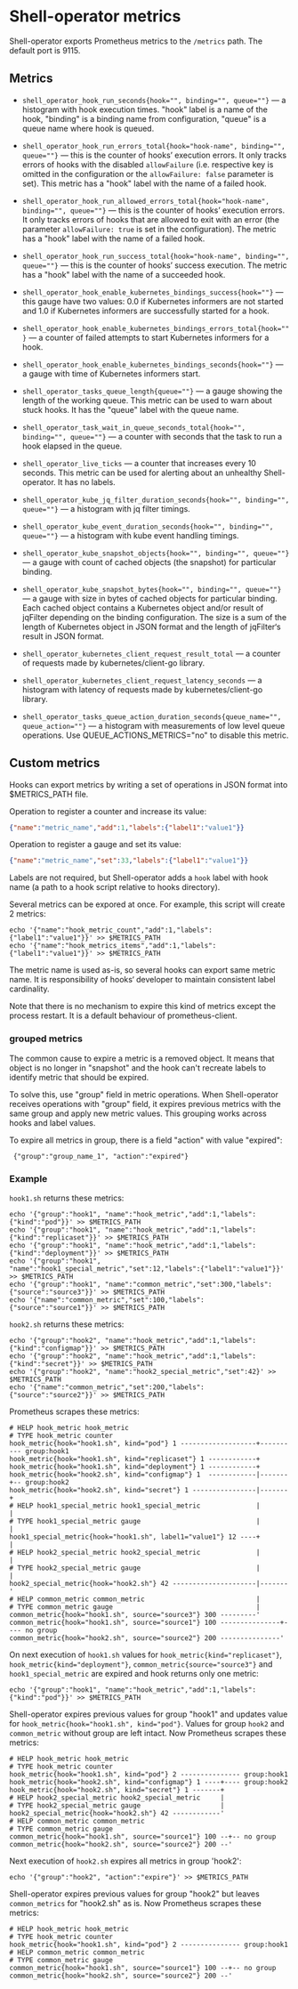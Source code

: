 # Shell-operator metrics

Shell-operator exports Prometheus metrics to the `/metrics` path. The default port is 9115.

## Metrics

* `shell_operator_hook_run_seconds{hook="", binding="", queue=""}` — a histogram with hook execution times. "hook" label is a name of the hook, "binding" is a binding name from configuration, "queue" is a queue name where hook is queued.
* `shell_operator_hook_run_errors_total{hook="hook-name", binding="", queue=""}` — this is the counter of hooks’ execution errors. It only tracks errors of hooks with the disabled `allowFailure` (i.e. respective key is omitted in the configuration or the `allowFailure: false` parameter is set). This metric has a "hook" label with the name of a failed hook.
* `shell_operator_hook_run_allowed_errors_total{hook="hook-name", binding="", queue=""}` — this is the counter of hooks’ execution errors. It only tracks errors of hooks that are allowed to exit with an error (the parameter `allowFailure: true` is set in the configuration). The metric has a "hook" label with the name of a failed hook.
* `shell_operator_hook_run_success_total{hook="hook-name", binding="", queue=""}` — this is the counter of hooks’ success execution. The metric has a "hook" label with the name of a succeeded hook.
* `shell_operator_hook_enable_kubernetes_bindings_success{hook=""}` — this gauge have two values: 0.0 if Kubernetes informers are not started and 1.0 if Kubernetes informers are successfully started for a hook.   
* `shell_operator_hook_enable_kubernetes_bindings_errors_total{hook=""}` — a counter of failed attempts to start Kubernetes informers for a hook. 
* `shell_operator_hook_enable_kubernetes_bindings_seconds{hook=""}` — a gauge with time of Kubernetes informers start.

* `shell_operator_tasks_queue_length{queue=""}` — a gauge showing the length of the working queue. This metric can be used to warn about stuck hooks. It has the "queue" label with the queue name.

* `shell_operator_task_wait_in_queue_seconds_total{hook="", binding="", queue=""}` — a counter with seconds that the task to run a hook elapsed in the queue.

* `shell_operator_live_ticks` — a counter that increases every 10 seconds. This metric can be used for alerting about an unhealthy Shell-operator. It has no labels.

* `shell_operator_kube_jq_filter_duration_seconds{hook="", binding="", queue=""}` — a histogram with jq filter timings.

* `shell_operator_kube_event_duration_seconds{hook="", binding="", queue=""}` — a histogram with kube event handling timings.

* `shell_operator_kube_snapshot_objects{hook="", binding="", queue=""}` — a gauge with count of cached objects (the snapshot) for particular binding.

* `shell_operator_kube_snapshot_bytes{hook="", binding="", queue=""}` — a gauge with size in bytes of cached objects for particular binding. Each cached object contains a Kubernetes object and/or result of jqFilter depending on the binding configuration. The size is a sum of the length of Kubernetes object in JSON format and the length of jqFilter‘s result in JSON format.

* `shell_operator_kubernetes_client_request_result_total` — a counter of requests made by kubernetes/client-go library. 

* `shell_operator_kubernetes_client_request_latency_seconds` — a histogram with latency of requests made by kubernetes/client-go library. 

* `shell_operator_tasks_queue_action_duration_seconds{queue_name="", queue_action=""}` — a histogram with measurements of low level queue operations. Use QUEUE_ACTIONS_METRICS="no" to disable this metric.

## Custom metrics

Hooks can export metrics by writing a set of operations in JSON format into $METRICS_PATH file.

Operation to register a counter and increase its value:

```json
{"name":"metric_name","add":1,"labels":{"label1":"value1"}}
```

Operation to register a gauge and set its value:

```json
{"name":"metric_name","set":33,"labels":{"label1":"value1"}}
```

Labels are not required, but Shell-operator adds a `hook` label with hook name (a path to a hook script relative to hooks directory).

Several metrics can be expored at once. For example, this script will create 2 metrics:

```
echo '{"name":"hook_metric_count","add":1,"labels":{"label1":"value1"}}' >> $METRICS_PATH
echo '{"name":"hook_metrics_items","add":1,"labels":{"label1":"value1"}}' >> $METRICS_PATH
```

The metric name is used as-is, so several hooks can export same metric name. It is responsibility of hooks‘ developer to maintain consistent label cardinality.

Note that there is no mechanism to expire this kind of metrics except the process restart. It is a default behaviour of prometheus-client.

### grouped metrics

The common cause to expire a metric is a removed object. It means that object is no longer in "snapshot" and the hook can't recreate labels to identify metric that should be expired.

To solve this, use "group" field in metric operations. When Shell-operator receives operations with "group" field, it expires previous metrics with the same group and apply new metric values. This grouping works across hooks and label values.

To expire all metrics in group, there is a field "action" with value "expired":

```
 {"group":"group_name_1", "action":"expired"}
```

### Example

`hook1.sh` returns these metrics:

```
echo '{"group":"hook1", "name":"hook_metric","add":1,"labels":{"kind":"pod"}}' >> $METRICS_PATH
echo '{"group":"hook1", "name":"hook_metric","add":1,"labels":{"kind":"replicaset"}}' >> $METRICS_PATH
echo '{"group":"hook1", "name":"hook_metric","add":1,"labels":{"kind":"deployment"}}' >> $METRICS_PATH
echo '{"group":"hook1", "name":"hook1_special_metric","set":12,"labels":{"label1":"value1"}}' >> $METRICS_PATH
echo '{"group":"hook1", "name":"common_metric","set":300,"labels":{"source":"source3"}}' >> $METRICS_PATH
echo '{"name":"common_metric","set":100,"labels":{"source":"source1"}}' >> $METRICS_PATH
```

`hook2.sh` returns these metrics:

```
echo '{"group":"hook2", "name":"hook_metric","add":1,"labels":{"kind":"configmap"}}' >> $METRICS_PATH
echo '{"group":"hook2", "name":"hook_metric","add":1,"labels":{"kind":"secret"}}' >> $METRICS_PATH
echo '{"group":"hook2", "name":"hook2_special_metric","set":42}' >> $METRICS_PATH
echo '{"name":"common_metric","set":200,"labels":{"source":"source2"}}' >> $METRICS_PATH
```

Prometheus scrapes these metrics:

```
# HELP hook_metric hook_metric
# TYPE hook_metric counter
hook_metric{hook="hook1.sh", kind="pod"} 1 -------------------+---------- group:hook1
hook_metric{hook="hook1.sh", kind="replicaset"} 1 ------------+
hook_metric{hook="hook1.sh", kind="deployment"} 1 ------------+
hook_metric{hook="hook2.sh", kind="configmap"} 1  ------------|-------+-- group:hook2
hook_metric{hook="hook2.sh", kind="secret"} 1 ----------------|-------+
# HELP hook1_special_metric hook1_special_metric              |       |
# TYPE hook1_special_metric gauge                             |       |
hook1_special_metric{hook="hook1.sh", label1="value1"} 12 ----+       |
# HELP hook2_special_metric hook2_special_metric              |       |
# TYPE hook2_special_metric gauge                             |       |
hook2_special_metric{hook="hook2.sh"} 42 ---------------------|-------'
# HELP common_metric common_metric                            |
# TYPE common_metric gauge                                    |
common_metric{hook="hook1.sh", source="source3"} 300 ---------'
common_metric{hook="hook1.sh", source="source1"} 100 ---------------+---- no group
common_metric{hook="hook2.sh", source="source2"} 200 ---------------'
```

On next execution of `hook1.sh` values for `hook_metric{kind="replicaset"}`, `hook_metric{kind="deployment"}`, `common_metric{source="source3"}` and `hook1_special_metric` are expired and hook returns only one metric:

```
echo '{"group":"hook1", "name":"hook_metric","add":1,"labels":{"kind":"pod"}}' >> $METRICS_PATH
```

Shell-operator expires previous values for group "hook1" and updates value for `hook_metric{hook="hook1.sh", kind="pod"}`. Values for group `hook2` and `common_metric` without group are left intact. Now Prometheus scrapes these metrics:

```
# HELP hook_metric hook_metric
# TYPE hook_metric counter
hook_metric{hook="hook1.sh", kind="pod"} 2 --------------- group:hook1
hook_metric{hook="hook2.sh", kind="configmap"} 1 ----+---- group:hook2
hook_metric{hook="hook2.sh", kind="secret"} 1 -------+
# HELP hook2_special_metric hook2_special_metric     |
# TYPE hook2_special_metric gauge                    |
hook2_special_metric{hook="hook2.sh"} 42 ------------'
# HELP common_metric common_metric
# TYPE common_metric gauge
common_metric{hook="hook1.sh", source="source1"} 100 --+-- no group
common_metric{hook="hook2.sh", source="source2"} 200 --'
```

Next execution of `hook2.sh` expires all metrics in group 'hook2':

```
echo '{"group":"hook2", "action":"expire"}' >> $METRICS_PATH
```

Shell-operator expires previous values for group "hook2" but leaves `common_metrics` for "hook2.sh" as is. Now Prometheus scrapes these metrics:

```
# HELP hook_metric hook_metric
# TYPE hook_metric counter
hook_metric{hook="hook1.sh", kind="pod"} 2 --------------- group:hook1
# HELP common_metric common_metric
# TYPE common_metric gauge
common_metric{hook="hook1.sh", source="source1"} 100 --+-- no group
common_metric{hook="hook2.sh", source="source2"} 200 --'
```

